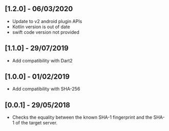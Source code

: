 ## [1.2.0] - 06/03/2020

* Update to v2 android plugin APIs
* Kotlin version is out of date
* swift code version not provided

## [1.1.0] - 29/07/2019

* Add compatibility with Dart2

## [1.0.0] - 01/02/2019

* Add compatibility with SHA-256


## [0.0.1] - 29/05/2018

* Checks the equality between the known SHA-1 fingerprint and the SHA-1 of the target server.
